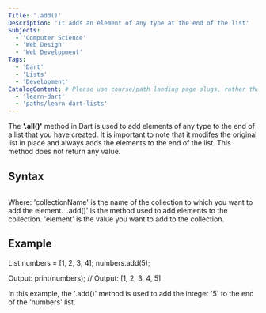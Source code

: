 ```yaml
---
Title: '.add()'
Description: 'It adds an element of any type at the end of the list'
Subjects:
  - 'Computer Science'
  - 'Web Design'
  - 'Web Development'
Tags:
  - 'Dart'
  - 'Lists'
  - 'Development'
CatalogContent: # Please use course/path landing page slugs, rather than linking to individual content items. If listing multiple items, please put the most relevant one first
  - 'learn-dart'
  - 'paths/learn-dart-lists'
---
```


The **'.all()'** method in Dart is used to add elements of any type to the end of a list that you have created. It is important to note that it modifes the original list in place and always adds the elements to the end of the list. This method does not return any value.

## Syntax

```collectionName.add(element)
```
Where:
    'collectionName' is the name of the collection to which you want to add the element.
    '.add()' is the method used to add elements to the collection.
    'element' is the value you want to add to the collection.

## Example

List<int> numbers = [1, 2, 3, 4];
numbers.add(5);

Output:
print(numbers); // Output: [1, 2, 3, 4, 5]

In this example, the '.add()' method is used to add the integer '5' to the end of the 'numbers' list.
